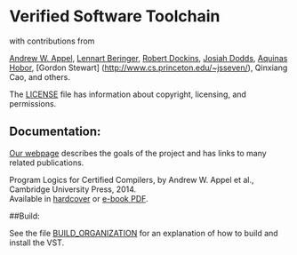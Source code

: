 # Verified Software Toolchain

with contributions from

[Andrew W. Appel](http://www.cs.princeton.edu/~appel/), 
[Lennart Beringer](http://www.cs.princeton.edu/~eberinge/),
[Robert Dockins](http://rwd.rdockins.name/), 
[Josiah Dodds](http://www.cs.princeton.edu/~jdodds/), 
[Aquinas Hobor](http://www.comp.nus.edu.sg/~hobor/), 
[Gordon Stewart] (http://www.cs.princeton.edu/~jsseven/), 
Qinxiang Cao, and others.

The [LICENSE](LICENSE) file has information about copyright, licensing, and permissions.

## Documentation:

[Our webpage](http://vst.cs.princeton.edu) describes the goals of the project 
and has links to many related publications.

Program Logics for Certified Compilers, by Andrew W. Appel et al.,  
Cambridge University Press, 2014.  
Available in [hardcover](http://www.barnesandnoble.com/w/program-logics-for-certified-compilers-andrew-w-appel/1117300694) or [e-book PDF](http://www.ebooks.com/1642304/program-logics-for-certified-compilers/appel-andrew-w-dockins-robert-hobor-aquinas-bering/).

##Build:

See the file [BUILD_ORGANIZATION](BUILD_ORGANIZATION) for an explanation of how
to build and install the VST.



